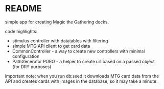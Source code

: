 # README

simple app for creating Magic the Gathering decks.

code highlights:
- stimulus controller with datatables with filtering
- simple MTG API client to get card data
- CommonController - a way to create new controllers with minimal configuration
- PathGenerator PORO - a helper to create url based on a passed object (for DRY purposes)

important note: when you run db:seed it downloads MTG card data from the API and creates cards with images in the database, so it may take a minute.
